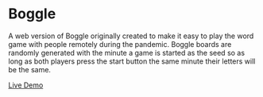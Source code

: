 # Boggle

A web version of Boggle originally created to make it easy to play the word game with people remotely during the pandemic. Boggle boards are randomly generated with the minute a game is started as the seed so as long as both players press the start button the same minute their letters will be the same.

[Live Demo](https://boggle.jemclift.repl.co/)
